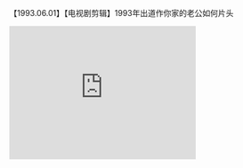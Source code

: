 【1993.06.01】【电视剧剪辑】1993年出道作你家的老公如何片头      
<div class="embed-container">
  <iframe
      src="https://video.h5.weibo.cn/1034:4302931831520782/4302932633236593"
      width="335"
      height="240"
      frameborder="0"
      allowfullscreen="">
  </iframe>
</div>     

